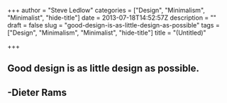 +++
author = "Steve Ledlow"
categories = ["Design", "Minimalism", "Minimalist", "hide-title"]
date = 2013-07-18T14:52:57Z
description = ""
draft = false
slug = "good-design-is-as-little-design-as-possible"
tags = ["Design", "Minimalism", "Minimalist", "hide-title"]
title = "(Untitled)"

+++


## Good design is as little design as possible.

## -Dieter Rams

